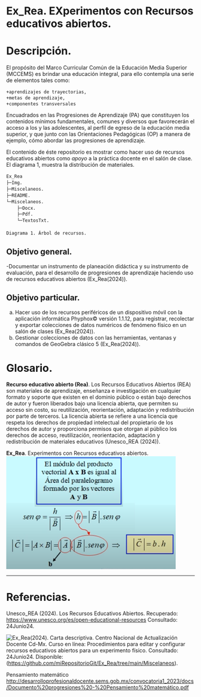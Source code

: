 # Ex_Rea. EXperimentos con Recursos educativos abiertos. 

# Descripción.

El propósito del Marco Curricular Común de la Educación Media Superior (MCCEMS) es brindar 
una educación integral, para ello contempla una serie de elementos tales como:

	+aprendizajes de trayectorias,
	+metas de aprendizaje,
	+componentes transversales

Encuadrados en las Progresiones de Aprendizaje (PA) que constituyen los contenidos mínimos 
fundamentales, comunes y diversos que favorecerán el acceso a los y las adolescentes, al perfil de 
egreso de la educación media superior, y que junto con las Orientaciones Pedagógicas (OP) 
a manera de ejemplo, cómo abordar las progresiones de aprendizaje.

El contenido de éste repositorio es mostrar como hacer uso de recursos educativos abiertos 
como _apoyo_ a la práctica docente en el salón de clase. El diagrama 1, muestra la distribución de materiales.


```bash
Ex_Rea
├─Img.
├─Miscelaneos.
├─README.
└─Miscelaneos.
	├─Docx.
	├─Pdf.
	└─TextosTxt.
		
Diagrama 1. Árbol de recursos.
```

## Objetivo general. 

-Documentar un instrumento de planeación didáctica y su instrumento de evaluación, para el desarrollo 
de progresiones de aprendizaje haciendo uso de recursos educativos abiertos (Ex_Rea(2024)). 

## Objetivo particular. 

<ol type="a">
  <li>Hacer uso de los recursos periféricos de un dispositivo móvil 
      con la aplicación informática Phyphox© versión 1.1.12, para 
	  registrar, recolectar y exportar colecciones de datos numéricos 
	  de fenómeno físico en un salón de clases (Ex_Rea(2024)). </li>
  <li>Gestionar colecciones de datos con las herramientas, 
	  ventanas y comandos de GeoGebra clásico 5 (Ex_Rea(2024)). </li>
</ol>

# Glosario.

**Recurso educativo abierto (Rea)**.
	Los Recursos Educativos Abiertos (REA) son materiales de aprendizaje, 
	enseñanza e investigación en cualquier formato y soporte que existen 
	en el dominio público o están bajo derechos de autor y fueron 
	liberados bajo una licencia abierta, que permiten su acceso sin costo,
	su reutilización, reorientación, adaptación y redistribución por parte
	de terceros. 	La licencia abierta se refiere a una licencia que 
	respeta los derechos de propiedad intelectual del propietario de los 
	derechos de autor y proporciona permisos que otorgan al público los 
	derechos de acceso, reutilización, reorientación, adaptación y 
	redistribución de materiales educativos (Unesco_REA (2024)).

**Ex_Rea**.
	Experimentos con Recursos educativos abiertos.	<br>
	![producto vectorial](/Img/ecuaciones.PNG "Módulo producto vectorial")<br>
	
***
	
# Referencias.

Unesco_REA (2024).
Los Recursos Educativos Abiertos.
Recuperado: https://www.unesco.org/es/open-educational-resources
Consultado: 24Junio24.


![Ex_Rea(2024)](https://github.com/miRepositorioGit/Ex_Rea/tree/main/Miscelaneos).
Carta descriptiva. Centro Nacional de Actualización Docente Cd-Mx.
Curso en línea: Procedimientos para editar y configurar recursos educativos abiertos para un experimento físico.
Consultado: 24Junio24.
Disponible: (https://github.com/miRepositorioGit/Ex_Rea/tree/main/Miscelaneos).

Pensamiento matemático
http://desarrolloprofesionaldocente.sems.gob.mx/convocatoria1_2023/docs/Documento%20progresiones%20-%20Pensamiento%20matemático.pdf
